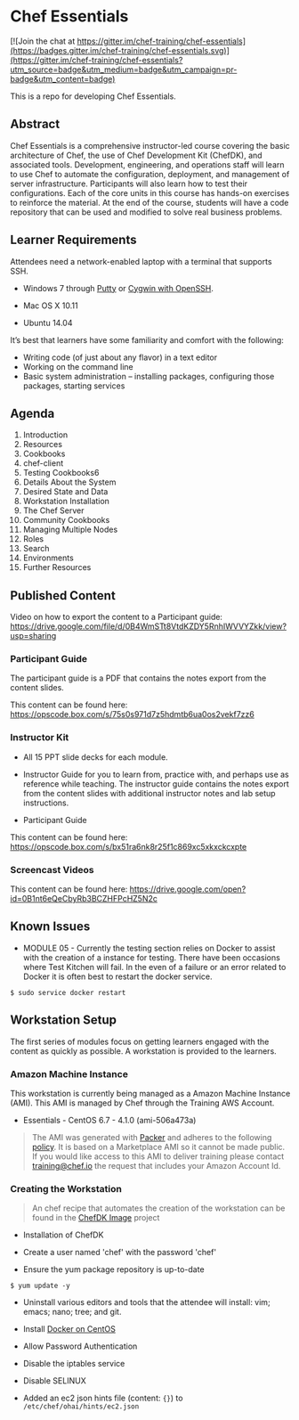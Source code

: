 # Chef Essentials

[![Join the chat at https://gitter.im/chef-training/chef-essentials](https://badges.gitter.im/chef-training/chef-essentials.svg)](https://gitter.im/chef-training/chef-essentials?utm_source=badge&utm_medium=badge&utm_campaign=pr-badge&utm_content=badge)

This is a repo for developing Chef Essentials.

## Abstract

Chef Essentials is a comprehensive instructor-led course covering the basic architecture of Chef, the use of Chef Development Kit (ChefDK), and associated tools. Development, engineering, and operations staff will learn to use Chef to automate the configuration, deployment, and management of server infrastructure. Participants will also learn how to test their configurations. Each of the core units in this course has hands-on exercises to reinforce the material. At the end of the course, students will have a code repository that can be used and modified to solve real business problems.

## Learner Requirements

Attendees need a network-enabled laptop with a terminal that supports SSH.

* Windows 7 through [Putty](http://www.putty.org/) or [Cygwin with OpenSSH](https://www.cygwin.com/).

* Mac OS X 10.11

* Ubuntu 14.04


It’s best that learners have some familiarity and comfort with the following:

* Writing code (of just about any flavor) in a text editor
* Working on the command line
* Basic system administration – installing packages, configuring those packages, starting services

## Agenda

1. Introduction
2. Resources
3. Cookbooks
4. chef-client
5. Testing Cookbooks6
6. Details About the System
7. Desired State and Data
8. Workstation Installation
9. The Chef Server
10.	Community Cookbooks
11.	Managing Multiple Nodes
12.	Roles
13.	Search
14.	Environments
15.	Further Resources

## Published Content

Video on how to export the content to a Participant guide: https://drive.google.com/file/d/0B4WmSTt8VtdKZDY5RnhIWVVYZkk/view?usp=sharing

### Participant Guide

The participant guide is a PDF that contains the notes export from the content slides.

This content can be found here: https://opscode.box.com/s/75s0s971d7z5hdmtb6ua0os2vekf7zz6

### Instructor Kit

* All 15 PPT slide decks for each module.

* Instructor Guide for you to learn from, practice with, and perhaps use as reference while teaching. The instructor guide contains the notes export from the content slides with additional instructor notes and lab setup instructions.

* Participant Guide

This content can be found here: https://opscode.box.com/s/bx51ra6nk8r25f1c869xc5xkxckcxpte

### Screencast Videos

This content can be found here: https://drive.google.com/open?id=0B1nt6eQeCbyRb3BCZHFPcHZ5N2c

## Known Issues

* MODULE 05 - Currently the testing section relies on Docker to assist with the creation of a instance for testing. There have been occasions where Test Kitchen will fail. In the even of a failure or an error related to Docker it is often best to restart the docker service.

```
$ sudo service docker restart
```

## Workstation Setup

The first series of modules focus on getting learners engaged with the content as quickly as possible. A workstation is provided to the learners.

### Amazon Machine Instance

This workstation is currently being managed as a Amazon Machine Instance (AMI). This AMI is managed by Chef through the Training AWS Account.

* Essentials - CentOS 6.7 - 4.1.0 (ami-506a473a)

> The AMI was generated with [Packer](https://github.com/chef-training/chefdk-fundamentals-image) and adheres to the following [policy](https://github.com/chef-training/chefdk-image/blob/master/cookbooks/workstations/recipes/essentials.rb). It is based on a Marketplace AMI so it cannot be made public. If you would like access to this AMI to deliver training please contact [training@chef.io](mailto:training@chef.io) the request that includes your Amazon Account Id.

### Creating the Workstation

> An chef recipe that automates the creation of the workstation can be found in the [ChefDK Image](
https://github.com/chef-training/chefdk-image/blob/master/cookbooks/workstations/recipes/essentials.rb
) project

* Installation of ChefDK

* Create a user named 'chef' with the password 'chef'

* Ensure the yum package repository is up-to-date

```
$ yum update -y
```

* Uninstall various editors and tools that the attendee will install: vim; emacs; nano; tree; and git.

* Install [Docker on CentOS](https://docs.docker.com/engine/installation/centos/)

* Allow Password Authentication

* Disable the iptables service

* Disable SELINUX

* Added an ec2 json hints file (content: `{}`) to `/etc/chef/ohai/hints/ec2.json`
